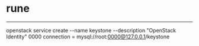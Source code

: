 # rune
---

openstack service create  --name keystone --description "OpenStack Identity" 0000
connection = mysql://root:0000@127.0.0.1/keystone
 

